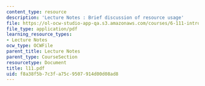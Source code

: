 ```yaml
---
content_type: resource
description: 'Lecture Notes : Brief discussion of resource usage'
file: https://ol-ocw-studio-app-qa.s3.amazonaws.com/courses/6-111-introductory-digital-systems-laboratory-fall-2002/f8a38f5b7c3fa75c9507914d00d08ad8_l11.pdf
file_type: application/pdf
learning_resource_types:
- Lecture Notes
ocw_type: OCWFile
parent_title: Lecture Notes
parent_type: CourseSection
resourcetype: Document
title: l11.pdf
uid: f8a38f5b-7c3f-a75c-9507-914d00d08ad8
---
```

